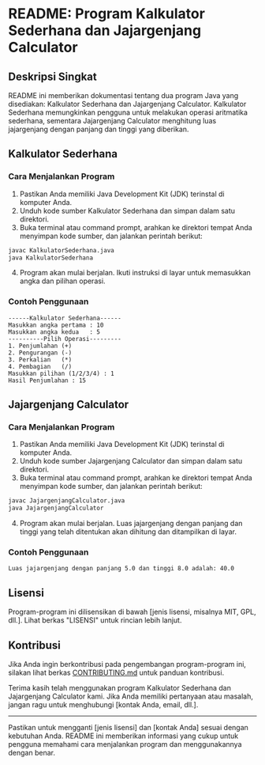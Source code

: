 # README: Program Kalkulator Sederhana dan Jajargenjang Calculator

## Deskripsi Singkat
README ini memberikan dokumentasi tentang dua program Java yang disediakan: Kalkulator Sederhana dan Jajargenjang Calculator. Kalkulator Sederhana memungkinkan pengguna untuk melakukan operasi aritmatika sederhana, sementara Jajargenjang Calculator menghitung luas jajargenjang dengan panjang dan tinggi yang diberikan.

## Kalkulator Sederhana

### Cara Menjalankan Program
1. Pastikan Anda memiliki Java Development Kit (JDK) terinstal di komputer Anda.
2. Unduh kode sumber Kalkulator Sederhana dan simpan dalam satu direktori.
3. Buka terminal atau command prompt, arahkan ke direktori tempat Anda menyimpan kode sumber, dan jalankan perintah berikut:

```bash
javac KalkulatorSederhana.java
java KalkulatorSederhana
```

4. Program akan mulai berjalan. Ikuti instruksi di layar untuk memasukkan angka dan pilihan operasi.

### Contoh Penggunaan
```
------Kalkulator Sederhana------
Masukkan angka pertama : 10
Masukkan angka kedua   : 5
----------Pilih Operasi---------
1. Penjumlahan (+)
2. Pengurangan (-)
3. Perkalian   (*)
4. Pembagian   (/)
Masukkan pilihan (1/2/3/4) : 1
Hasil Penjumlahan : 15
```

## Jajargenjang Calculator

### Cara Menjalankan Program
1. Pastikan Anda memiliki Java Development Kit (JDK) terinstal di komputer Anda.
2. Unduh kode sumber Jajargenjang Calculator dan simpan dalam satu direktori.
3. Buka terminal atau command prompt, arahkan ke direktori tempat Anda menyimpan kode sumber, dan jalankan perintah berikut:

```bash
javac JajargenjangCalculator.java
java JajargenjangCalculator
```

4. Program akan mulai berjalan. Luas jajargenjang dengan panjang dan tinggi yang telah ditentukan akan dihitung dan ditampilkan di layar.

### Contoh Penggunaan
```
Luas jajargenjang dengan panjang 5.0 dan tinggi 8.0 adalah: 40.0
```

## Lisensi
Program-program ini dilisensikan di bawah [jenis lisensi, misalnya MIT, GPL, dll.]. Lihat berkas "LISENSI" untuk rincian lebih lanjut.

## Kontribusi
Jika Anda ingin berkontribusi pada pengembangan program-program ini, silakan lihat berkas [CONTRIBUTING.md](CONTRIBUTING.md) untuk panduan kontribusi.

Terima kasih telah menggunakan program Kalkulator Sederhana dan Jajargenjang Calculator kami. Jika Anda memiliki pertanyaan atau masalah, jangan ragu untuk menghubungi [kontak Anda, email, dll.].

--- 

Pastikan untuk mengganti [jenis lisensi] dan [kontak Anda] sesuai dengan kebutuhan Anda. README ini memberikan informasi yang cukup untuk pengguna memahami cara menjalankan program dan menggunakannya dengan benar.